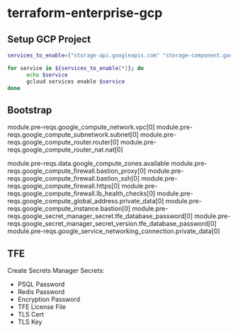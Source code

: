 # terraform-enterprise-gcp

## Setup GCP Project

```sh
services_to_enable=("storage-api.googleapis.com" "storage-component.googleapis.com" "storage.googleapis.com" "secretmanager.googleapis.com" "servicenetworking.googleapis.com" "sqladmin.googleapis.com" "logging.googleapis.com" "monitoring.googleapis.com" "oslogin.googleapis.com" "dns.googleapis.com" "cloudresourcemanager.googleapis.com" "compute.googleapis.com" "cloudkms.googleapis.com" "autoscaling.googleapis.com" "iam.googleapis.com" "iamcredentials.googleapis.com" "vpcaccess.googleapis.com" "sts.googleapis.com" "redis.googleapis.com" "networkservices.googleapis.com")

for service in ${services_to_enable[*]}; do
      echo $service
      gcloud services enable $service
done
```

## Bootstrap

module.pre-reqs.google_compute_network.vpc[0]
module.pre-reqs.google_compute_subnetwork.subnet[0]
module.pre-reqs.google_compute_router.router[0]
module.pre-reqs.google_compute_router_nat.nat[0]

module.pre-reqs.data.google_compute_zones.available
module.pre-reqs.google_compute_firewall.bastion_proxy[0]
module.pre-reqs.google_compute_firewall.bastion_ssh[0]
module.pre-reqs.google_compute_firewall.https[0]
module.pre-reqs.google_compute_firewall.lb_health_checks[0]
module.pre-reqs.google_compute_global_address.private_data[0]
module.pre-reqs.google_compute_instance.bastion[0]
module.pre-reqs.google_secret_manager_secret.tfe_database_password[0]
module.pre-reqs.google_secret_manager_secret_version.tfe_database_password[0]
module.pre-reqs.google_service_networking_connection.private_data[0]

## TFE

Create Secrets Manager Secrets:
- PSQL Password
- Redis Password
- Encryption Password
- TFE License File
- TLS Cert
- TLS Key